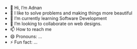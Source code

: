 - 👋 Hi, I’m Adnan 
- 👀 I like to solve problems and making things more beautiful 
- 🌱 I’m currently learning Software Development
- 💞️ I’m looking to collaborate on web designs.
- 📫 How to reach me 
- 😄 Pronouns: ...
- ⚡ Fun fact: ...

<!---
Ma-D0113/Ma-D0113 is a ✨ special ✨ repository because its `README.md` (this file) appears on your GitHub profile.
You can click the Preview link to take a look at your changes.
--->
